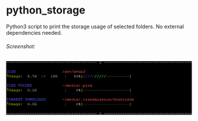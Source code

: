 # python_storage
Python3 script to print the storage usage of selected folders. No external dependencies needed.

###### Screenshot:
![Screenshot](https://github.com/evertonstz/python_storage/raw/master/screenshot.PNG "Screenshot")
